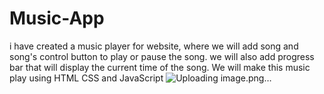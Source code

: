 # Music-App
i have created a music player for website, where we will add song and song's control button to play or pause the song. we will also add progress bar that will display the current time of the song. We will make this music play using HTML CSS and JavaScript
![Uploading image.png…]()
